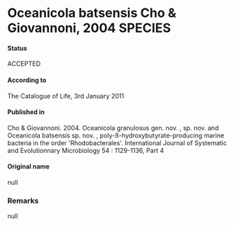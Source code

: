 Oceanicola batsensis Cho & Giovannoni, 2004 SPECIES
=======

#### Status
ACCEPTED

#### According to
The Catalogue of Life, 3rd January 2011

#### Published in
Cho & Giovannoni. 2004. Oceanicola granulosus gen. nov. , sp. nov. and Oceanicola batsensis sp. nov. , poly-ß-hydroxybutyrate-producing marine bacteria in the order 'Rhodobacterales'. International Journal of Systematic and Evolutionnary Microbiology 54 : 1129-1136, Part 4

#### Original name
null

### Remarks
null